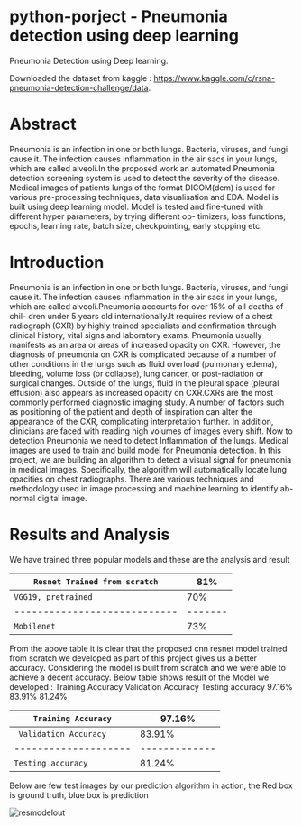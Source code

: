 # python-porject - Pneumonia detection using deep learning
Pneumonia Detection using Deep learning.

Downloaded the dataset from kaggle : https://www.kaggle.com/c/rsna-pneumonia-detection-challenge/data.

# Abstract
Pneumonia is an infection in one or both lungs. Bacteria, viruses, and fungi cause it. The infection causes inflammation in the air sacs in your lungs, which are called alveoli.In the proposed work an automated Pneumonia detection screening system is used to detect the severity of the disease. Medical images of patients lungs of the format DICOM(dcm) is used for various pre-processing techniques, data visualisation and EDA. Model is built using deep learning model. Model is tested and fine-tuned with different hyper parameters, by trying different op- timizers, loss functions, epochs, learning rate, batch size, checkpointing, early stopping etc.

# Introduction
Pneumonia is an infection in one or both lungs. Bacteria, viruses, and fungi cause it. The infection causes inflammation in the air sacs in your lungs, which are called alveoli.Pneumonia accounts for over 15% of all deaths of chil- dren under 5 years old internationally.It requires review of a chest radiograph (CXR) by highly trained specialists and confirmation through clinical history, vital signs and laboratory exams. Pneumonia usually manifests as an area or areas of increased opacity on CXR. However, the diagnosis of pneumonia on CXR is complicated because of a number of other conditions in the lungs such as fluid overload (pulmonary edema), bleeding, volume loss (or collapse), lung cancer, or post-radiation or surgical changes. Outside of the lungs, fluid in the pleural space (pleural effusion) also appears as increased opacity on CXR.CXRs are the most commonly performed diagnostic imaging study. A number of factors such as positioning of the patient and depth of inspiration can alter the appearance of the CXR, complicating interpretation further. In addition, clinicians are faced with reading high volumes of images every shift. Now to detection Pneumonia we need to detect Inflammation of the lungs. Medical images are used to train and build model for Pneumonia detection.
In this project, we are building an algorithm to detect a visual signal for pneumonia in medical images. Specifically, the algorithm will automatically locate lung opacities on chest radiographs. There are various techniques and methodology used in image processing and machine learning to identify ab- normal digital image.


# Results and Analysis
We have trained three popular models and these are the analysis and result

| `Resnet Trained from scratch` |  81%    |
| ----------------------------- | --------|
| `VGG19, pretrained`           |   70%   | 
|  ---------------------------- | ------- |
| `Mobilenet`                   |   73%   | 

From the above table it is clear that the proposed cnn resnet model trained from scratch we developed as part of this project gives us a better accuracy.
Considering the model is built from scratch and we were able to achieve a decent accuracy. Below table shows result of the Model we developed :
   Training Accuracy Validation Accuracy Testing accuracy
97.16% 83.91% 81.24%

| `Training Accuracy`   |   97.16%      |
| --------------------- | ------------- |
|` Validation Accuracy` |   83.91%      | 
|  -------------------- | ------------- |
| `Testing accuracy `   |   81.24%      | 

 Below are few test images by our prediction algorithm in action, the Red box is ground truth, blue box is prediction
 
   ![resmodelout](https://user-images.githubusercontent.com/13364936/156719726-b225da64-92b4-4a5f-819a-107e2616089f.PNG)
